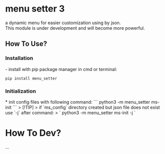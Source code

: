 # menu setter 3
a dynamic menu for easier customization using by json.
<br>
This module is under development and will become more powerful.

<h2>How To Use?</h2>
<h3>Installation</h3>
- install with pip package manager in cmd or terminal:

``` 
pip install menu_setter 
```

<h3>Initialization</h3>
* init config files with following command:
```
python3 -m menu_setter ms-init
```
> [!TIP]
> if `ms_config` directory created but json file does not exist use `-j` after command:
> ` python3 -m menu_setter ms-init -j `

# How To Dev?
...

